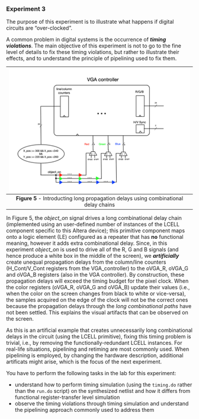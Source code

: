 ### Experiment 3

The purpose of this experiment is to illustrate what happens if digital circuits are “over-clocked”.

A common problem in digital systems is the occurrence of __*timing violations*__. The main objective of this experiment is not to go to the fine level of details to fix these timing violations, but rather to illustrate their effects, and to understand the principle of pipelining used to fix them.

| ![](comb-delay-chain.png) |
|:--:|
|**Figure 5** - Introducting long propagation delays using combinational delay chains|
<a name="comb-delay-chain"></a>

In Figure 5, the _object\_on_ signal drives a long combinational delay chain (implemented using an user-defined number of instances of the LCELL component specific to this Altera device); this primitive component maps onto a logic element (LE) configured as a repeater that has **no** functional meaning, however it adds extra combinational delay. Since, in this experiment _object\_on_ is used to drive all of the R, G and B signals (and hence produce a white box in the middle of the screen), we **_artificially_** create unequal propagation delays from the column/line counters (H\_Cont/V\_Cont registers from the VGA_controller) to the oVGA\_R, oVGA\_G and oVGA\_B registers (also in the VGA controller). By construction, these propagation delays will exceed the timing budget for the pixel clock. When the color registers (oVGA\_R, oVGA\_G and oVGA\_B) update their values (i.e., when the color on the screen changes from black to white or vice-versa), the samples acquired on the edge of the clock will not be the correct ones because the propagation delays through the _long combinational paths_ have not been settled. This explains the visual artifacts that can be observed on the screen. 

As this is an artificial example that creates unnecessarily long combinational delays in the circuit (using the LCELL primitive), fixing this timing problem is trivial, i.e., by removing the functionally-redundant LCELL instances. For real-life situations, pipelining and retiming are most commonly used. When pipelining is employed, by changing the hardware description, additional artificats might arise, which is the focus of the next experiment. 
 
You have to perform the following tasks in the lab for this experiment:

* understand how to perform timing simulation (using the `timing.do` rather than the `run.do` script) on the synthesized netlist and how it differs from functional register-transfer level simulation
* observe the timing violations through timing simulation and understand the pipelining approach commonly used to address them

